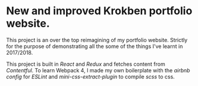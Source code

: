 <h1>New and improved Krokben portfolio website.</h1>
<p>This project is an over the top reimagining of my portfolio website. Strictly for the purpose of demonstrating all the some of the things I've learnt in 2017/2018.</p>
<p>This project is built in <em>React</em> and <em>Redux</em> and fetches content from <em>Contentful</em>. To learn Webpack 4, I made my own boilerplate with the <em>airbnb config</em> for <em>ESLint</em> and <em>mini-css-extract-plugin</em> to compile <em>scss</em> to css.</p>